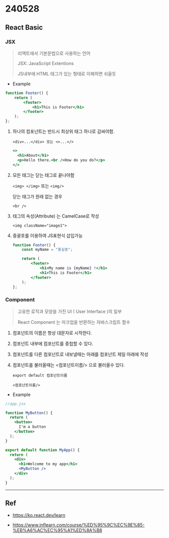 # 240528

## React Basic


### JSX

> 리액트에서 기본문법으로 사용하는 언어
> 
> JSX: JavaScript Extentions
>
> JS내부에 HTML 태그가 있는 형태로 이해하면 쉬울듯

- Example 

```jsx
function Footer() {
    return (
        <footer>
            <h1>This is Footer</h1>
        </footer>
    );
};
```

1. 하나의 컴포넌트는 반드시 최상위 태그 하나로 감싸야함.

    ``<div>...</div> 또는 <>...</>``

    ```jsx
    <>
      <h1>About</h1>
      <p>Hello there.<br />How do you do?</p>
    </>
    ```

2. 모든 태그는 닫는 태그로 끝나야함 

    ``<img> </img>``
    또는
    ``<img/>``

    닫는 태그가 원래 없는 경우

    ``<br />``

3. 태그의 속성(Attribute) 는 CamelCase로 작성

    ``<img className="image1">``

4. 중괄호를 이용하여 JS표현식 삽입가능

    ```jsx
    function Footer() {
        const myName = "홍길동";

        return (
            <footer>
                <h1>My name is {myName} !</h1>
                <h1>This is Footer</h1>
            </footer>
        );
    };
    ```


### Component

>고유한 로직과 모양을 가진 UI ( User Interface )의 일부
>
>React Component 는 마크업을 반환하는 자바스크립트 함수

1. 컴포넌트의 이름은 항상 대문자로 시작한다.
2. 컴포넌트 내부에 컴포넌트를 중첩할 수 있다.
3. 컴포넌트를 다른 컴포넌트로 내보낼때는 아래를 컴포넌트 제일 아래에 작성 
4. 컴포넌트를 불러올때는 <컴포넌트이름/> 으로 불러올수 있다. 

    ``export default 컴포넌트이름 ``

    ``<컴포넌트이름/>``

- Example 

```jsx 
//app.jsx

function MyButton() {
  return (
    <button>
      I'm a button
    </button>
  );
}

export default function MyApp() {
  return (
    <div>
      <h1>Welcome to my app</h1>
      <MyButton />
    </div>
  );
}

```

---


## Ref
- https://ko.react.dev/learn

- https://www.inflearn.com/course/%ED%95%9C%EC%9E%85-%EB%A6%AC%EC%95%A1%ED%8A%B8